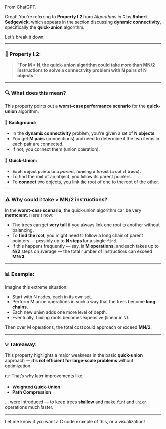 From ChatGPT.

Great! You're referring to **Property I.2** from *Algorithms in C* by **Robert Sedgewick**, which appears in the section discussing **dynamic connectivity**, specifically the **quick-union** algorithm.

Let’s break it down:

------

### 📘 Property I.2:

> **"For M > N, the quick-union algorithm could take more than MN/2 instructions to solve a connectivity problem with M pairs of N objects."**

------

### 🔍 What does this mean?

This property points out a **worst-case performance scenario** for the **quick-union** algorithm.

#### 🧠 Background:

- In the **dynamic connectivity** problem, you're given a set of **N objects**.
- You get **M pairs** (connections) and need to determine if the two items in each pair are connected.
- If not, you connect them (union operation).

#### 🧩 Quick-Union:

- Each object points to a *parent*, forming a forest (a set of trees).
- To find the root of an object, you follow its parent pointers.
- To **connect** two objects, you link the root of one to the root of the other.

------

### ⚠️ Why could it take > MN/2 instructions?

In the **worst-case scenario**, the quick-union algorithm can be very **inefficient**. Here's how:

- The trees can get **very tall** if you always link one root to another without balancing.
- To **find the root**, you might need to follow a long chain of parent pointers — possibly up to **N steps** for a single `find`.
- If this happens frequently — say, in **M operations**, and each takes up to **N/2** steps on average — the total number of instructions can exceed **MN/2**.

------

### 📊 Example:

Imagine this extreme situation:

- Start with N nodes, each in its own set.
- Perform M union operations in such a way that the trees become **long chains**.
- Each new union adds one more level of depth.
- Eventually, finding roots becomes expensive (linear in N).

Then over M operations, the total cost could approach or exceed **MN/2**.

------

### 💡 Takeaway:

This property highlights a major weakness in the basic **quick-union** approach — **it’s not efficient for large-scale problems** without optimization.

👉 That’s why later improvements like:

- **Weighted Quick-Union**
- **Path Compression**

… were introduced — to keep trees **shallow** and make `find` and `union` operations much faster.

------

Let me know if you want a C code example of this, or a visualization!